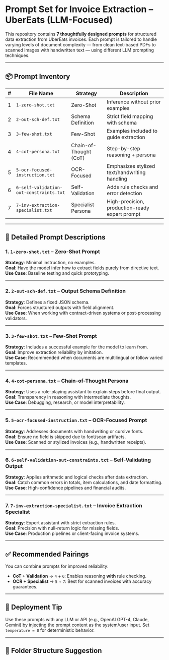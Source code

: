 # Prompt Set for Invoice Extraction – UberEats (LLM-Focused)

This repository contains **7 thoughtfully designed prompts** for structured data extraction from UberEats invoices. Each prompt is tailored to handle varying levels of document complexity — from clean text-based PDFs to scanned images with handwritten text — using different LLM prompting techniques.

---

## 📦 Prompt Inventory

| # | File Name | Strategy | Description |
|---|-----------|----------|-------------|
| 1 | `1-zero-shot.txt` | Zero-Shot | Inference without prior examples |
| 2 | `2-out-sch-def.txt` | Schema Definition | Strict field mapping with schema |
| 3 | `3-few-shot.txt` | Few-Shot | Examples included to guide extraction |
| 4 | `4-cot-persona.txt` | Chain-of-Thought (CoT) | Step-by-step reasoning + persona |
| 5 | `5-ocr-focused-instruction.txt` | OCR-Focused | Emphasizes stylized text/handwriting handling |
| 6 | `6-self-validation-out-constraints.txt` | Self-Validation | Adds rule checks and error detection |
| 7 | `7-inv-extraction-specialist.txt` | Specialist Persona | High-precision, production-ready expert prompt |

---

## 🧠 Detailed Prompt Descriptions

### 1. `1-zero-shot.txt` – Zero-Shot Prompt
**Strategy**: Minimal instruction, no examples.  
**Goal**: Have the model infer how to extract fields purely from directive text.  
**Use Case**: Baseline testing and quick prototyping.

---

### 2. `2-out-sch-def.txt` – Output Schema Definition
**Strategy**: Defines a fixed JSON schema.  
**Goal**: Forces structured outputs with field alignment.  
**Use Case**: When working with contract-driven systems or post-processing validators.

---

### 3. `3-few-shot.txt` – Few-Shot Prompt
**Strategy**: Includes a successful example for the model to learn from.  
**Goal**: Improve extraction reliability by imitation.  
**Use Case**: Recommended when documents are multilingual or follow varied templates.

---

### 4. `4-cot-persona.txt` – Chain-of-Thought Persona
**Strategy**: Uses a role-playing assistant to explain steps before final output.  
**Goal**: Transparency in reasoning with intermediate thoughts.  
**Use Case**: Debugging, research, or model interpretability.

---

### 5. `5-ocr-focused-instruction.txt` – OCR-Focused Prompt
**Strategy**: Addresses documents with handwriting or cursive fonts.  
**Goal**: Ensure no field is skipped due to font/scan artifacts.  
**Use Case**: Scanned or stylized invoices (e.g., handwritten receipts).

---

### 6. `6-self-validation-out-constraints.txt` – Self-Validating Output
**Strategy**: Applies arithmetic and logical checks after data extraction.  
**Goal**: Catch common errors in totals, item calculations, and date formatting.  
**Use Case**: High-confidence pipelines and financial audits.

---

### 7. `7-inv-extraction-specialist.txt` – Invoice Extraction Specialist
**Strategy**: Expert assistant with strict extraction rules.  
**Goal**: Precision with null-return logic for missing fields.  
**Use Case**: Production pipelines or client-facing invoice systems.

---

## ✅ Recommended Pairings

You can combine prompts for improved reliability:

- **CoT + Validation** → `4` + `6`: Enables reasoning **with** rule checking.
- **OCR + Specialist** → `5` + `7`: Best for scanned invoices with accuracy guarantees.

---

## 🚀 Deployment Tip

Use these prompts with any LLM or API (e.g., OpenAI GPT-4, Claude, Gemini) by injecting the prompt content as the system/user input. Set `temperature = 0` for deterministic behavior.

---

## 📂 Folder Structure Suggestion
